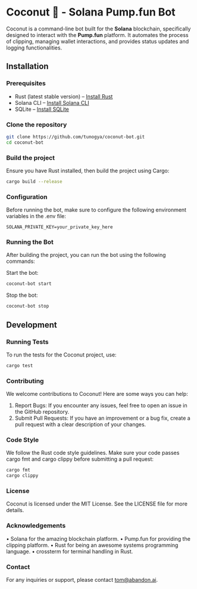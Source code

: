 # Coconut 🥥 - Solana Pump.fun Bot

Coconut is a command-line bot built for the **Solana** blockchain, specifically designed to interact with the **Pump.fun** platform. It automates the process of clipping, managing wallet interactions, and provides status updates and logging functionalities.

## Installation

### Prerequisites

- Rust (latest stable version) – [Install Rust](https://www.rust-lang.org/tools/install)
- Solana CLI – [Install Solana CLI](https://docs.solana.com/cli/install-solana-cli-tools)
- SQLite – [Install SQLite](https://www.sqlite.org/download.html)

### Clone the repository

```bash
git clone https://github.com/tunogya/coconut-bot.git
cd coconut-bot
```

### Build the project

Ensure you have Rust installed, then build the project using Cargo:

```bash
cargo build --release
```

### Configuration

Before running the bot, make sure to configure the following environment variables in the .env file:

```
SOLANA_PRIVATE_KEY=your_private_key_here
```

### Running the Bot

After building the project, you can run the bot using the following commands:

Start the bot:

```bash
coconut-bot start
```

Stop the bot:

```bash
coconut-bot stop
```

## Development

### Running Tests

To run the tests for the Coconut project, use:

```bash
cargo test
```

### Contributing

We welcome contributions to Coconut! Here are some ways you can help:
1.	Report Bugs: If you encounter any issues, feel free to open an issue in the GitHub repository.
2.	Submit Pull Requests: If you have an improvement or a bug fix, create a pull request with a clear description of your changes.

### Code Style

We follow the Rust code style guidelines. Make sure your code passes cargo fmt and cargo clippy before submitting a pull request:

```bash
cargo fmt
cargo clippy
```

### License

Coconut is licensed under the MIT License. See the LICENSE file for more details.

### Acknowledgements
•	Solana for the amazing blockchain platform.
•	Pump.fun for providing the clipping platform.
•	Rust for being an awesome systems programming language.
•	crossterm for terminal handling in Rust.

### Contact

For any inquiries or support, please contact tom@abandon.ai.